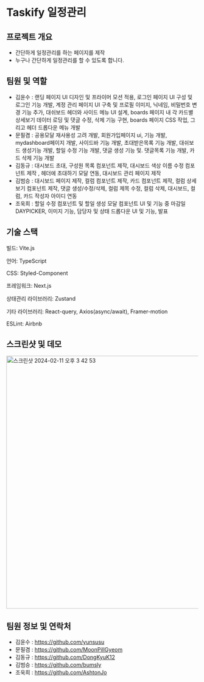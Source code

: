 # Taskify 일정관리

## 프로젝트 개요

- 간단하게 일정관리를 하는 페이지를 제작
- 누구나 간단하게 일정관리를 할 수 있도록 합니다.

## 팀원 및 역할

- 김윤수 : 랜딩 페이지 UI 디자인 및 프라이머 모션 적용, 로그인 페이지 UI 구성 및 로그인 기능 개발, 계정 관리 페이지 UI 구축 및 프로필 이미지, 닉네임, 비밀번호 변경 기능 추가, 대쉬보드 헤더와 사이드 메뉴 UI 설계, boards 페이지 내 각 카드별 상세보기 데이터 로딩 및 댓글 수정, 삭제 기능 구현, boards 페이지 CSS 작업, 그리고 헤더 드롭다운 메뉴 개발
- 문필겸 : 공용모달 재사용성 고려 개발, 회원가입페이지 ui, 기능 개발, mydashboard페이지 개발, 사이드바 기능 개발, 초대받은목록 기능 개발, 대쉬보드 생성기능 개발, 할일 수정 기능 개발, 댓글 생성 기능 및. 댓글목록 기능 개발, 카드 삭제 기능 개발
- 김동규 : 대시보드 초대, 구성원 목록 컴포넌트 제작,
  대시보드 색상 이름 수정 컴포넌트 제작 ,
  헤더에 초대하기 모달 연동,
  대시보드 관리 페이지 제작
- 김범승 : 대시보드 페이지 제작, 컬럼 컴포넌트 제작, 카드 컴포넌트 제작, 컬럼 상세보기 컴포넌트 제작, 댓글 생성/수정/삭제, 컬럼 제목 수정, 컬럼 삭제, 대시보드, 컬럼, 카드 작성자 아이디 연동
- 조욱희 : 할일 수정 컴포넌트 및 할일 생성 모달 컴포넌트 UI 및 기능 중 마감일 DAYPICKER, 이미지 기능, 담당자 및 상태 드롭다운 UI 및 기능, 발표

## 기술 스택

빌드: Vite.js

언어: TypeScript

CSS: Styled-Component

프레임워크: Next.js

상태관리 라이브러리: Zustand

기타 라이브러리: React-query, Axios(async/await), Framer-motion

ESLint: Airbnb


## 스크린샷 및 데모

<img width="665" alt="스크린샷 2024-02-11 오후 3 42 53" src="https://github.com/part3-team6/TeamProject/assets/148840514/bb6d860c-d9a2-4f81-a94b-078ab7c1eb0c">

## 팀원 정보 및 연락처

- 김윤수 : https://github.com/yunsusu
- 문필겸 : https://github.com/MoonPillGyeom
- 김동규 : https://github.com/DongKyuK12
- 김범승 : https://github.com/bumsly
- 조욱희 : https://github.com/AshtonJo
